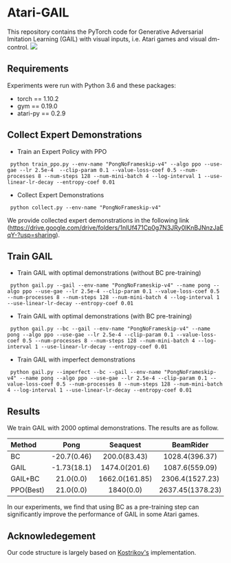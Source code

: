 # Atari-GAIL

This repository contains the PyTorch code for Generative Adversarial Imitation Learning (GAIL) with visual inputs, i.e. Atari games and visual dm-control. ![]( https://visitor-badge.glitch.me/badge?page_id=naivety77.gail_atari)

## Requirements
Experiments were run with Python 3.6 and these packages:
* torch == 1.10.2
* gym == 0.19.0
* atari-py == 0.2.9

## Collect Expert Demonstrations

 * Train an Expert Policy with PPO
 ```
  python train_ppo.py --env-name "PongNoFrameskip-v4" --algo ppo --use-gae --lr 2.5e-4  --clip-param 0.1 --value-loss-coef 0.5 --num-processes 8 --num-steps 128 --num-mini-batch 4 --log-interval 1 --use-linear-lr-decay --entropy-coef 0.01
 ```

 * Collect Expert Demonstrations
 ```
  python collect.py --env-name "PongNoFrameskip-v4"
 ```

We provide collected expert demonstrations in the following link (https://drive.google.com/drive/folders/1nlUf471Cp0g7N3JRy0lKnBJNnzJaEqY-?usp=sharing).

## Train GAIL

* Train GAIL with optimal demonstrations (without BC pre-training)
 ```
  python gail.py --gail --env-name "PongNoFrameskip-v4" --name pong --algo ppo --use-gae --lr 2.5e-4 --clip-param 0.1 --value-loss-coef 0.5 --num-processes 8 --num-steps 128 --num-mini-batch 4 --log-interval 1 --use-linear-lr-decay --entropy-coef 0.01
 ```

* Train GAIL with optimal demonstrations (with BC pre-training)
 ```
  python gail.py --bc --gail --env-name "PongNoFrameskip-v4" --name pong --algo ppo --use-gae --lr 2.5e-4 --clip-param 0.1 --value-loss-coef 0.5 --num-processes 8 --num-steps 128 --num-mini-batch 4 --log-interval 1 --use-linear-lr-decay --entropy-coef 0.01
 ```

* Train GAIL with imperfect demonstrations
 ```
  python gail.py --imperfect --bc --gail --env-name "PongNoFrameskip-v4" --name pong --algo ppo --use-gae --lr 2.5e-4 --clip-param 0.1 --value-loss-coef 0.5 --num-processes 8 --num-steps 128 --num-mini-batch 4 --log-interval 1 --use-linear-lr-decay --entropy-coef 0.01
 ```

## Results

We train GAIL with 2000 optimal demonstrations. The results are as follow. 

| Method    | Pong | Seaquest | BeamRider | Hero | Qbert |
| :---      |:---: | :---:    |  :---:    | :---:| :---: |
|   BC      | -20.7(0.46) | 200.0(83.43) | 1028.4(396.37) | 7782.5(50.56) | 11420.0(3420.0) |
| GAIL      |  -1.73(18.1)| 1474.0(201.6)| 1087.6(559.09) | 13942.5(67.13)| 8027.27(24.9)   |
| GAIL+BC   | 21.0(0.0) | 1662.0(161.85) | 2306.4(1527.23) | 20020(22.91) | 13225.0(1347.22) |
| PPO(Best) | 21.0(0.0)| 1840(0.0)| 2637.45(1378.23)| 27814.09(46.01) | 15268.18(127.07) |

In our experiments, we find that using BC as a pre-training step can significantly improve the performance of GAIL in some Atari games.

## Acknowledegement
Our code structure is largely based on [Kostrikov's](https://github.com/ikostrikov/pytorch-a2c-ppo-acktr-gail) implementation.
